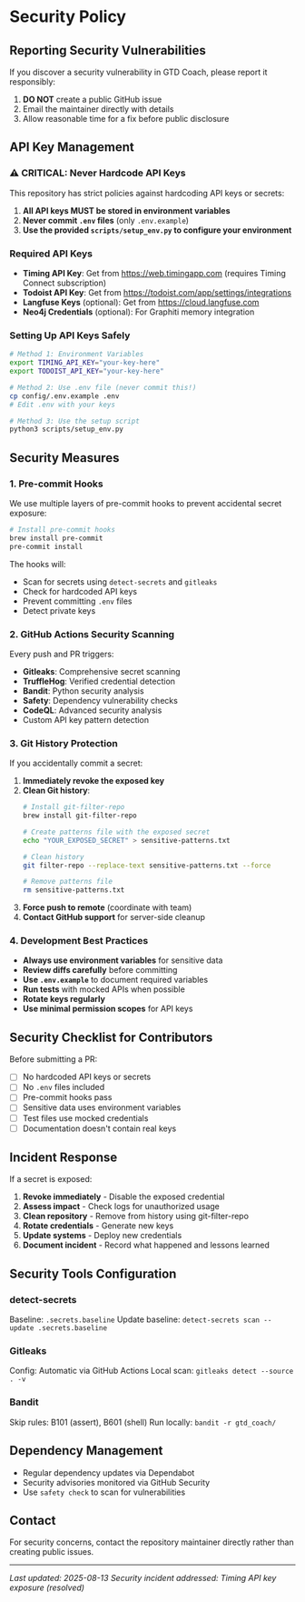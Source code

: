 # Security Policy

## Reporting Security Vulnerabilities

If you discover a security vulnerability in GTD Coach, please report it responsibly:

1. **DO NOT** create a public GitHub issue
2. Email the maintainer directly with details
3. Allow reasonable time for a fix before public disclosure

## API Key Management

### ⚠️ CRITICAL: Never Hardcode API Keys

This repository has strict policies against hardcoding API keys or secrets:

1. **All API keys MUST be stored in environment variables**
2. **Never commit `.env` files** (only `.env.example`)
3. **Use the provided `scripts/setup_env.py` to configure your environment**

### Required API Keys

- **Timing API Key**: Get from https://web.timingapp.com (requires Timing Connect subscription)
- **Todoist API Key**: Get from https://todoist.com/app/settings/integrations
- **Langfuse Keys** (optional): Get from https://cloud.langfuse.com
- **Neo4j Credentials** (optional): For Graphiti memory integration

### Setting Up API Keys Safely

```bash
# Method 1: Environment Variables
export TIMING_API_KEY="your-key-here"
export TODOIST_API_KEY="your-key-here"

# Method 2: Use .env file (never commit this!)
cp config/.env.example .env
# Edit .env with your keys

# Method 3: Use the setup script
python3 scripts/setup_env.py
```

## Security Measures

### 1. Pre-commit Hooks

We use multiple layers of pre-commit hooks to prevent accidental secret exposure:

```bash
# Install pre-commit hooks
brew install pre-commit
pre-commit install
```

The hooks will:
- Scan for secrets using `detect-secrets` and `gitleaks`
- Check for hardcoded API keys
- Prevent committing `.env` files
- Detect private keys

### 2. GitHub Actions Security Scanning

Every push and PR triggers:
- **Gitleaks**: Comprehensive secret scanning
- **TruffleHog**: Verified credential detection
- **Bandit**: Python security analysis
- **Safety**: Dependency vulnerability checks
- **CodeQL**: Advanced security analysis
- Custom API key pattern detection

### 3. Git History Protection

If you accidentally commit a secret:

1. **Immediately revoke the exposed key**
2. **Clean Git history**:
   ```bash
   # Install git-filter-repo
   brew install git-filter-repo
   
   # Create patterns file with the exposed secret
   echo "YOUR_EXPOSED_SECRET" > sensitive-patterns.txt
   
   # Clean history
   git filter-repo --replace-text sensitive-patterns.txt --force
   
   # Remove patterns file
   rm sensitive-patterns.txt
   ```
3. **Force push to remote** (coordinate with team)
4. **Contact GitHub support** for server-side cleanup

### 4. Development Best Practices

- **Always use environment variables** for sensitive data
- **Review diffs carefully** before committing
- **Use `.env.example`** to document required variables
- **Run tests** with mocked APIs when possible
- **Rotate keys regularly**
- **Use minimal permission scopes** for API keys

## Security Checklist for Contributors

Before submitting a PR:

- [ ] No hardcoded API keys or secrets
- [ ] No `.env` files included
- [ ] Pre-commit hooks pass
- [ ] Sensitive data uses environment variables
- [ ] Test files use mocked credentials
- [ ] Documentation doesn't contain real keys

## Incident Response

If a secret is exposed:

1. **Revoke immediately** - Disable the exposed credential
2. **Assess impact** - Check logs for unauthorized usage
3. **Clean repository** - Remove from history using git-filter-repo
4. **Rotate credentials** - Generate new keys
5. **Update systems** - Deploy new credentials
6. **Document incident** - Record what happened and lessons learned

## Security Tools Configuration

### detect-secrets

Baseline: `.secrets.baseline`
Update baseline: `detect-secrets scan --update .secrets.baseline`

### Gitleaks

Config: Automatic via GitHub Actions
Local scan: `gitleaks detect --source . -v`

### Bandit

Skip rules: B101 (assert), B601 (shell)
Run locally: `bandit -r gtd_coach/`

## Dependency Management

- Regular dependency updates via Dependabot
- Security advisories monitored via GitHub Security
- Use `safety check` to scan for vulnerabilities

## Contact

For security concerns, contact the repository maintainer directly rather than creating public issues.

---

*Last updated: 2025-08-13*
*Security incident addressed: Timing API key exposure (resolved)*